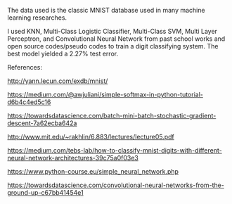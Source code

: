 The data used is the classic MNIST database used in many machine learning researches.

I used KNN, Multi-Class Logistic Classifier, Multi-Class SVM, Multi Layer Perceptron, and Convolutional Neural Network from past school works and open source codes/pseudo codes to train a digit classifying system. The best model yielded a 2.27% test error.

References:

http://yann.lecun.com/exdb/mnist/

https://medium.com/@awjuliani/simple-softmax-in-python-tutorial-d6b4c4ed5c16

https://towardsdatascience.com/batch-mini-batch-stochastic-gradient-descent-7a62ecba642a

http://www.mit.edu/~rakhlin/6.883/lectures/lecture05.pdf 

https://medium.com/tebs-lab/how-to-classify-mnist-digits-with-different-neural-network-architectures-39c75a0f03e3

https://www.python-course.eu/simple_neural_network.php

https://towardsdatascience.com/convolutional-neural-networks-from-the-ground-up-c67bb41454e1
